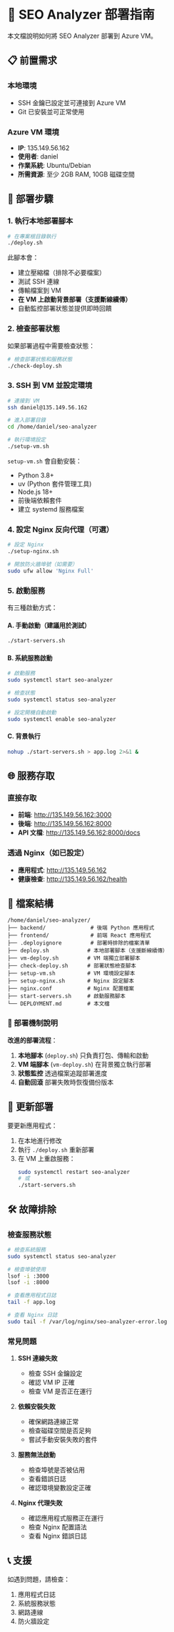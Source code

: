 # 🚀 SEO Analyzer 部署指南

本文檔說明如何將 SEO Analyzer 部署到 Azure VM。

## 📋 前置需求

### 本地環境
- SSH 金鑰已設定並可連接到 Azure VM
- Git 已安裝並可正常使用

### Azure VM 環境
- **IP**: 135.149.56.162
- **使用者**: daniel
- **作業系統**: Ubuntu/Debian
- **所需資源**: 至少 2GB RAM, 10GB 磁碟空間

## 🔧 部署步驟

### 1. 執行本地部署腳本

```bash
# 在專案根目錄執行
./deploy.sh
```

此腳本會：
- 建立壓縮檔（排除不必要檔案）
- 測試 SSH 連線
- 傳輸檔案到 VM
- **在 VM 上啟動背景部署（支援斷線續傳）**
- 自動監控部署狀態並提供即時回饋

### 2. 檢查部署狀態

如果部署過程中需要檢查狀態：

```bash
# 檢查部署狀態和服務狀態
./check-deploy.sh
```

### 3. SSH 到 VM 並設定環境

```bash
# 連接到 VM
ssh daniel@135.149.56.162

# 進入部署目錄
cd /home/daniel/seo-analyzer

# 執行環境設定
./setup-vm.sh
```

`setup-vm.sh` 會自動安裝：
- Python 3.8+
- uv (Python 套件管理工具)
- Node.js 18+
- 前後端依賴套件
- 建立 systemd 服務檔案

### 4. 設定 Nginx 反向代理（可選）

```bash
# 設定 Nginx
./setup-nginx.sh

# 開放防火牆埠號（如需要）
sudo ufw allow 'Nginx Full'
```

### 5. 啟動服務

有三種啟動方式：

#### A. 手動啟動（建議用於測試）
```bash
./start-servers.sh
```

#### B. 系統服務啟動
```bash
# 啟動服務
sudo systemctl start seo-analyzer

# 檢查狀態
sudo systemctl status seo-analyzer

# 設定開機自動啟動
sudo systemctl enable seo-analyzer
```

#### C. 背景執行
```bash
nohup ./start-servers.sh > app.log 2>&1 &
```

## 🌐 服務存取

### 直接存取
- **前端**: http://135.149.56.162:3000
- **後端**: http://135.149.56.162:8000
- **API 文檔**: http://135.149.56.162:8000/docs

### 透過 Nginx（如已設定）
- **應用程式**: http://135.149.56.162
- **健康檢查**: http://135.149.56.162/health

## 📁 檔案結構

```
/home/daniel/seo-analyzer/
├── backend/              # 後端 Python 應用程式
├── frontend/             # 前端 React 應用程式
├── .deployignore         # 部署時排除的檔案清單
├── deploy.sh            # 本地部署腳本（支援斷線續傳）
├── vm-deploy.sh         # VM 端獨立部署腳本
├── check-deploy.sh      # 部署狀態檢查腳本
├── setup-vm.sh          # VM 環境設定腳本
├── setup-nginx.sh       # Nginx 設定腳本
├── nginx.conf           # Nginx 配置檔案
├── start-servers.sh     # 啟動服務腳本
└── DEPLOYMENT.md        # 本文檔
```

### 🔄 部署機制說明

**改進的部署流程**：
1. **本地腳本** (`deploy.sh`) 只負責打包、傳輸和啟動
2. **VM 端腳本** (`vm-deploy.sh`) 在背景獨立執行部署
3. **狀態監控** 透過檔案追蹤部署進度
4. **自動回滾** 部署失敗時恢復備份版本

## 🔄 更新部署

要更新應用程式：

1. 在本地進行修改
2. 執行 `./deploy.sh` 重新部署
3. 在 VM 上重啟服務：
   ```bash
   sudo systemctl restart seo-analyzer
   # 或
   ./start-servers.sh
   ```

## 🛠️ 故障排除

### 檢查服務狀態
```bash
# 檢查系統服務
sudo systemctl status seo-analyzer

# 檢查埠號使用
lsof -i :3000
lsof -i :8000

# 查看應用程式日誌
tail -f app.log

# 查看 Nginx 日誌
sudo tail -f /var/log/nginx/seo-analyzer-error.log
```

### 常見問題

1. **SSH 連線失敗**
   - 檢查 SSH 金鑰設定
   - 確認 VM IP 正確
   - 檢查 VM 是否正在運行

2. **依賴安裝失敗**
   - 確保網路連線正常
   - 檢查磁碟空間是否足夠
   - 嘗試手動安裝失敗的套件

3. **服務無法啟動**
   - 檢查埠號是否被佔用
   - 查看錯誤日誌
   - 確認環境變數設定正確

4. **Nginx 代理失敗**
   - 確認應用程式服務正在運行
   - 檢查 Nginx 配置語法
   - 查看 Nginx 錯誤日誌

## 📞 支援

如遇到問題，請檢查：
1. 應用程式日誌
2. 系統服務狀態
3. 網路連線
4. 防火牆設定